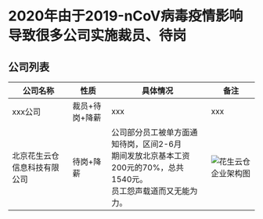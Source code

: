 

# 2020年由于2019-nCoV病毒疫情影响导致很多公司实施裁员、待岗  

## 公司列表
| 公司名称  |  性质  |  具体情况  |  备注 |
|-------- |--------|--------- |-------|
| xxx公司 | 裁员+待岗+降薪|   xxx | xxx |
| 北京花生云仓信息科技有限公司 | 待岗+降薪 | 公司部分员工被单方面通知待岗，区间2-6月<br>期间发放北京基本工资200元的70%，总共1540元。<br>员工怨声载道而又无能为力。| ![花生云仓企业架构图](./花生云仓/花生云仓企业架构图.png)|

